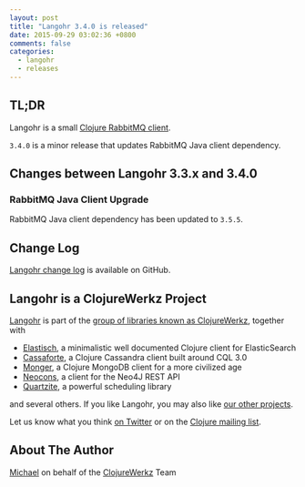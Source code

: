 ```yaml
---
layout: post
title: "Langohr 3.4.0 is released"
date: 2015-09-29 03:02:36 +0800
comments: false
categories:
  - langohr
  - releases
---
```


## TL;DR

Langohr is a small [Clojure RabbitMQ client](http://clojurerabbitmq.info).

`3.4.0` is a minor release that updates RabbitMQ Java client dependency.


## Changes between Langohr 3.3.x and 3.4.0

### RabbitMQ Java Client Upgrade

RabbitMQ Java client dependency has been updated to `3.5.5`.


## Change Log

[Langohr change log](https://github.com/michaelklishin/langohr/blob/master/ChangeLog.md)
is available on GitHub.


## Langohr is a ClojureWerkz Project

[Langohr](http://clojurerabbitmq.info) is part of the [group of
libraries known as ClojureWerkz](http://clojurewerkz.org), together
with

 * [Elastisch](http://clojureelasticsearch.info), a minimalistic well documented Clojure client for ElasticSearch
 * [Cassaforte](http://clojurecassandra.info), a Clojure Cassandra client built around CQL 3.0
 * [Monger](http://clojuremongodb.info), a Clojure MongoDB client for a more civilized age
 * [Neocons](http://clojureneo4j.info), a client for the Neo4J REST API
 * [Quartzite](http://clojurequartz.info), a powerful scheduling library

and several others. If you like Langohr, you may also like [our other
projects](http://clojurewerkz.org).

Let us know what you think [on
Twitter](http://twitter.com/clojurewerkz) or on the [Clojure mailing
list](https://groups.google.com/group/clojure).

## About The Author

[Michael](http://twitter.com/michaelklishin) on behalf of the
[ClojureWerkz](http://clojurewerkz.org) Team
